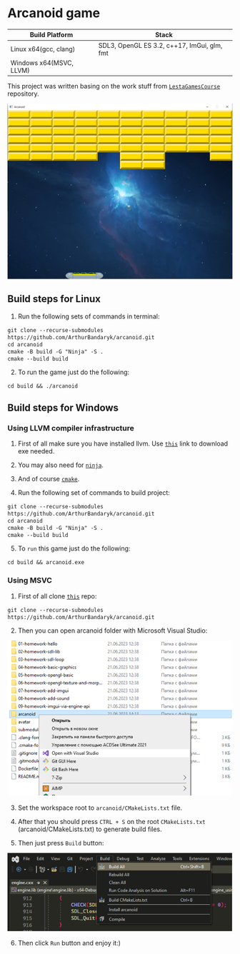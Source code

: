 # Arcanoid game

Build Platform          |        Stack                                      |
------------------------|       --------------------------------------------|
Linux x64(gcc, clang)   |       SDL3, OpenGL ES 3.2, c++17, ImGui, glm, fmt |
Windows x64(MSVC, LLVM) |                                                   |

This project was written basing on the work stuff from [`LestaGamesCourse`](https://github.com/ArthurBandaryk/LestaGamesCourse) repository.

![Arcanoid](help-imgs/game.png)

## Build steps for Linux

1. Run the following sets of commands in terminal:

```
git clone --recurse-submodules https://github.com/ArthurBandaryk/arcanoid.git
cd arcanoid
cmake -B build -G "Ninja" -S .
cmake --build build

```

2. To run the game just do the following:

```
cd build && ./arcanoid

```

## Build steps for Windows

### Using LLVM compiler infrastructure

1. First of all make sure you have installed llvm. Use [`this`](https://github.com/llvm/llvm-project/releases/tag/llvmorg-15.0.7) link to download exe needed.

2. You may also need for [`ninja`](https://github.com/ninja-build/ninja/releases).
3.  And of course [`cmake`](https://cmake.org/download/#latest).

4. Run the following set of commands to build project:

```
git clone --recurse-submodules https://github.com/ArthurBandaryk/arcanoid.git
cd arcanoid
cmake -B build -G "Ninja" -S .
cmake --build build

```

5. To `run` this game just do the following:

```
cd build && arcanoid.exe

```

### Using MSVC

1. First of all clone [`this`](https://github.com/ArthurBandaryk/arcanoid.git) repo:

```
git clone --recurse-submodules https://github.com/ArthurBandaryk/arcanoid.git

```

2. Then you can open arcanoid folder with Microsoft Visual Studio:

![Open with MSVC](help-imgs/open.png)

3. Set the workspace root to `arcanoid/CMakeLists.txt` file. 

4. After that you should press `CTRL + S` on the root `CMakeLists.txt` (arcanoid/CMakeLists.txt) to generate build files.

5. Then just press `Build` button:

![Build with MSVC](help-imgs/build.png)

6. Then click `Run` button and enjoy it:)
